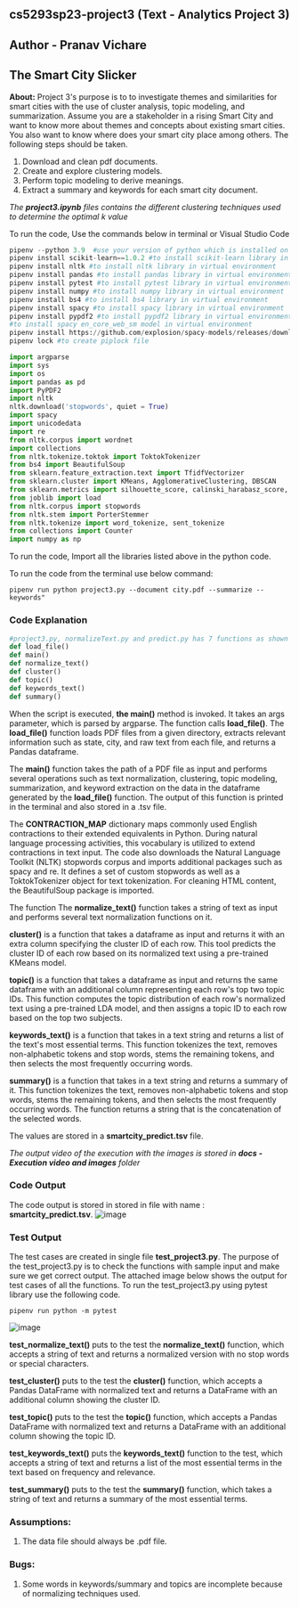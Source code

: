 ## cs5293sp23-project3 (Text - Analytics Project 3)
## Author - Pranav Vichare
## The Smart City Slicker
**About:**  Project 3's purpose is to  to investigate themes and similarities for smart cities with the use of cluster analysis, topic modeling, and summarization. Assume you are a stakeholder in a rising Smart City and want to know more about themes and concepts about existing smart cities. You also want to know where does your smart city place among others. The following steps should be taken.
1. Download and clean pdf documents.
2. Create and explore clustering models.
3. Perform topic modeling to derive meanings.
4. Extract a summary and keywords for each smart city document.

*The **project3.ipynb** files contains the different clustering techniques used to determine the optimal k value*

To run the code, Use the commands below in terminal or Visual Studio Code
```python
pipenv --python 3.9  #use your version of python which is installed on your system. This code is also used to create a virtual environment
pipenv install scikit-learn==1.0.2 #to install scikit-learn library in virtual environment
pipenv install nltk #to install nltk library in virtual environment
pipenv install pandas #to install pandas library in virtual environment
pipenv install pytest #to install pytest library in virtual environment
pipenv install numpy #to install numpy library in virtual environment
pipenv install bs4 #to install bs4 library in virtual environment
pipenv install spacy #to install spacy library in virtual environment
pipenv install pypdf2 #to install pypdf2 library in virtual environment
#to install spacy en_core_web_sm model in virtual environment
pipenv install https://github.com/explosion/spacy-models/releases/download/en_core_web_sm-3.4.1/en_core_web_sm-3.4.1-py3-none-any.whl
pipenv lock #to create piplock file
```

```python
import argparse
import sys
import os
import pandas as pd
import PyPDF2
import nltk
nltk.download('stopwords', quiet = True)
import spacy
import unicodedata
import re
from nltk.corpus import wordnet
import collections
from nltk.tokenize.toktok import ToktokTokenizer
from bs4 import BeautifulSoup
from sklearn.feature_extraction.text import TfidfVectorizer
from sklearn.cluster import KMeans, AgglomerativeClustering, DBSCAN
from sklearn.metrics import silhouette_score, calinski_harabasz_score, davies_bouldin_score
from joblib import load
from nltk.corpus import stopwords
from nltk.stem import PorterStemmer
from nltk.tokenize import word_tokenize, sent_tokenize
from collections import Counter
import numpy as np
```
To run the code, Import all the libraries listed above in the python code.

To run the code from the terminal use below command:
```
pipenv run python project3.py --document city.pdf --summarize --keywords"
```

### Code Explanation  
```python
#project3.py, normalizeText.py and predict.py has 7 functions as shown below.
def load_file()
def main()
def normalize_text()
def cluster()
def topic()
def keywords_text()
def summary()
```

When the script is executed, **the main()** method is invoked. It takes an args parameter, which is parsed by argparse. The function calls **load_file()**. The **load_file()** function loads PDF files from a given directory, extracts relevant information such as state, city, and raw text from each file, and returns a Pandas dataframe.

The **main()** function takes the path of a PDF file as input and performs several operations such as text normalization, clustering, topic modeling, summarization, and keyword extraction on the data in the dataframe generated by the **load_file()** function. The output of this function is printed in the terminal and also stored in a .tsv file.

The **CONTRACTION_MAP** dictionary maps commonly used English contractions to their extended equivalents in Python. During natural language processing activities, this vocabulary is utilized to extend contractions in text input. The code also downloads the Natural Language Toolkit (NLTK) stopwords corpus and imports additional packages such as spacy and re. It defines a set of custom stopwords as well as a ToktokTokenizer object for text tokenization. For cleaning HTML content, the BeautifulSoup package is imported.

The function The **normalize_text()** function takes a string of text as input and performs several text normalization functions on it.

**cluster()** is a function that takes a dataframe as input and returns it with an extra column specifying the cluster ID of each row. This tool predicts the cluster ID of each row based on its normalized text using a pre-trained KMeans model. 

**topic()** is a function that takes a dataframe as input and returns the same dataframe with an additional column representing each row's top two topic IDs. This function computes the topic distribution of each row's normalized text using a pre-trained LDA model, and then assigns a topic ID to each row based on the top two subjects.

**keywords_text()** is a function that takes in a text string and returns a list of the text's most essential terms. This function tokenizes the text, removes non-alphabetic tokens and stop words, stems the remaining tokens, and then selects the most frequently occurring words. 

**summary()** is a function that takes in a text string and returns a summary of it. This function tokenizes the text, removes non-alphabetic tokens and stop words, stems the remaining tokens, and then selects the most frequently occurring words. The function returns a string that is the concatenation of the selected words.

The values are stored in a **smartcity_predict.tsv** file.

*The output video of the execution with the images is stored in **docs - Execution video and images** folder*

### Code Output
The code output is stored in stored in file with name : **smartcity_predict.tsv**.
![image](https://github.com/Pranavv361/cs5293sp23-project3/blob/main/docs%20-%20Execution%20video%20and%20images/project3.py%20Execution.png)

### Test Output
The test cases are created in single file **test_project3.py**. The purpose of the test_project3.py is to check the functions with sample input and make sure we get correct output. The attached image below shows the output for test cases of all the functions.
To run the test_project3.py using pytest library use the following code.
```
pipenv run python -m pytest
```
![image](https://github.com/Pranavv361/cs5293sp23-project3/blob/main/docs%20-%20Execution%20video%20and%20images/test_project3.py%20Execution.png)

**test_normalize_text()** puts to the test the **normalize_text()** function, which accepts a string of text and returns a normalized version with no stop words or special characters.

**test_cluster()** puts to the test the **cluster()** function, which accepts a Pandas DataFrame with normalized text and returns a DataFrame with an additional column showing the cluster ID.

**test_topic()** puts to the test the **topic()** function, which accepts a Pandas DataFrame with normalized text and returns a DataFrame with an additional column showing the topic ID.

**test_keywords_text()** puts the **keywords_text()** function to the test, which accepts a string of text and returns a list of the most essential terms in the text based on frequency and relevance.

**test_summary()** puts to the test the **summary()** function, which takes a string of text and returns a summary of the most essential terms.

### Assumptions:
1. The data file should always be .pdf file.

### Bugs:   
1. Some words in keywords/summary and topics are incomplete because of normalizing techniques used.
